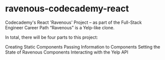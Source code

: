 # ravenous-codecademy-react
Codecademy's React 'Ravenous' Project – as part of the Full-Stack Engineer Career Path
“Ravenous” is a Yelp-like clone.

In total, there will be four parts to this project:

Creating Static Components
Passing Information to Components
Setting the State of Ravenous Components
Interacting with the Yelp API
